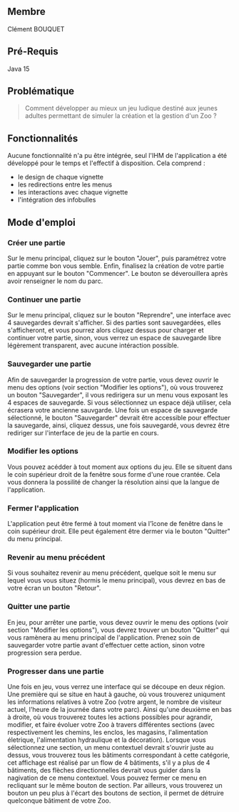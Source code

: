 ## Membre
Clément BOUQUET

## Pré-Requis
Java 15

## Problématique
> Comment développer au mieux un jeu ludique destiné aux jeunes adultes permettant de simuler la création et la gestion d'un Zoo ?

## Fonctionnalités
Aucune fonctionnalité n'a pu être intégrée, seul l'IHM de l'application a été développé pour le temps et l'effectif à disposition. Cela comprend :
* le design de chaque vignette
* les redirections entre les menus
* les interactions avec chaque vignette
* l'intégration des infobulles

## Mode d'emploi

### Créer une partie
Sur le menu principal, cliquez sur le bouton "Jouer", puis paramétrez votre partie comme bon vous semble. Enfin, finalisez la création de votre partie en appuyant sur le bouton "Commencer". Le bouton se déverouillera après avoir renseigner le nom du parc.

### Continuer une partie
Sur le menu principal, cliquez sur le bouton "Reprendre", une interface avec 4 sauvegardes devrait s'afficher. Si des parties sont sauvegardées, elles s'afficheront, et vous pourrez alors cliquez dessus pour charger et continuer votre partie, sinon, vous verrez un espace de sauvegarde libre légèrement transparent, avec aucune intéraction possible.

### Sauvegarder une partie
Afin de sauvegarder la progression de votre partie, vous devez ouvrir le menu des options (voir section "Modifier les options"), où vous trouverez un bouton "Sauvegarder", il vous redirigera sur un menu vous exposant les 4 espaces de sauvegarde. Si vous sélectionnez un espace déjà utiliser, cela écrasera votre ancienne sauvgarde. Une fois un espace de sauvegarde sélectionné, le bouton "Sauvegarder" devrait être accessible pour effectuer la sauvegarde, ainsi, cliquez dessus, une fois sauvegardé, vous devrez être rediriger sur l'interface de jeu de la partie en cours.

### Modifier les options
Vous pouvez acédder à tout moment aux options du jeu. Elle se situent dans le coin supérieur droit de la fenêtre sous forme d'une roue crantée. Cela vous donnera la possilité de changer la résolution ainsi que la langue de l'application.

### Fermer l'application 
L'application peut être fermé à tout moment via l'îcone de fenêtre dans le coin supérieur droit. Elle peut également être dermer via le bouton "Quitter" du menu principal.

### Revenir au menu précédent
Si vous souhaitez revenir au menu précédent, quelque soit le menu sur lequel vous vous situez (hormis le menu principal), vous devrez en bas de votre écran un bouton "Retour".

### Quitter une partie
En jeu, pour arrêter une partie, vous devez ouvrir le menu des options (voir section "Modifier les options"), vous devrez trouver un bouton "Quitter" qui vous ramènera au menu principal de l'application. Prenez soin de sauvegarder votre partie avant d'effectuer cette action, sinon votre progression sera perdue.

### Progresser dans une partie
Une fois en jeu, vous verrez une interface qui se découpe en deux région. Une première qui se situe en haut à gauche, où vous trouverez uniqument les informations relatives à votre Zoo (votre argent, le nombre de visiteur actuel, l'heure de la journée dans votre parc). Ainsi qu'une deuxième en bas à droite, où vous trouverez toutes les actions possibles pour agrandir, modifier, et faire évoluer votre Zoo à travers différentes sections (avec respectivement les chemins, les enclos, les magasins, l'alimentation életrique, l'alimentation hydraulique et la décoration). Lorsque vous sélectionnez une section, un menu contextuel devrait s'ouvrir juste au dessus, vous trouverez tous les bâtiments correspondant à cette catégorie, cet affichage est réalisé par un flow de 4 bâtiments, s'il y a plus de 4 bâtiments, des flèches directionnelles devrait vous guider dans la nagivation de ce menu contextuel. Vous pouvez fermer ce menu en recliquant sur le même bouton de section. Par ailleurs, vous trouverez un bouton un peu plus à l'écart des boutons de section, il permet de détruire quelconque bâtiment de votre Zoo.
